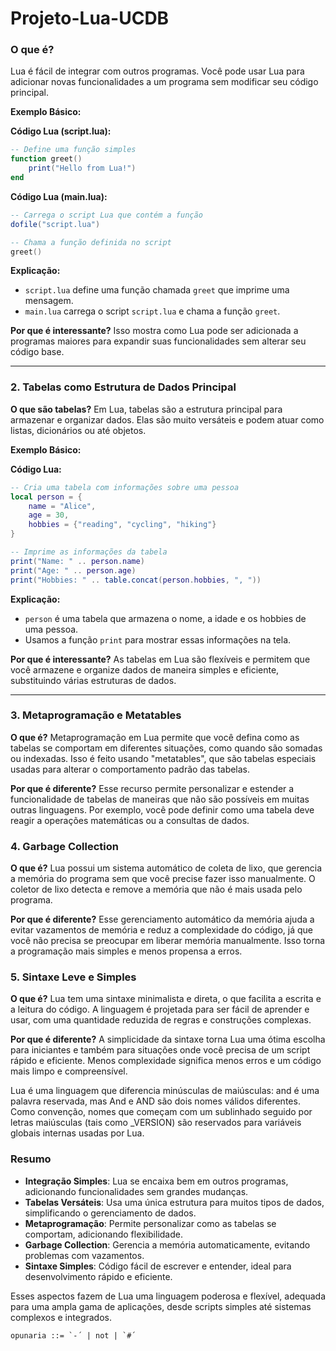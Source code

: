 # Projeto-Lua-UCDB
### O que é?

Lua é fácil de integrar com outros programas. Você pode usar Lua para adicionar novas funcionalidades a um programa sem modificar seu código principal.

**Exemplo Básico:**

**Código Lua (script.lua):**

```lua
-- Define uma função simples
function greet()
    print("Hello from Lua!")
end
```

**Código Lua (main.lua):**

```lua
-- Carrega o script Lua que contém a função
dofile("script.lua")

-- Chama a função definida no script
greet()
```

**Explicação:**
- `script.lua` define uma função chamada `greet` que imprime uma mensagem.
- `main.lua` carrega o script `script.lua` e chama a função `greet`.

**Por que é interessante?**
Isso mostra como Lua pode ser adicionada a programas maiores para expandir suas funcionalidades sem alterar seu código base.

---

### 2. **Tabelas como Estrutura de Dados Principal**

**O que são tabelas?**
Em Lua, tabelas são a estrutura principal para armazenar e organizar dados. Elas são muito versáteis e podem atuar como listas, dicionários ou até objetos.

**Exemplo Básico:**

**Código Lua:**

```lua
-- Cria uma tabela com informações sobre uma pessoa
local person = {
    name = "Alice",
    age = 30,
    hobbies = {"reading", "cycling", "hiking"}
}

-- Imprime as informações da tabela
print("Name: " .. person.name)
print("Age: " .. person.age)
print("Hobbies: " .. table.concat(person.hobbies, ", "))
```

**Explicação:**
- `person` é uma tabela que armazena o nome, a idade e os hobbies de uma pessoa.
- Usamos a função `print` para mostrar essas informações na tela.

**Por que é interessante?**
As tabelas em Lua são flexíveis e permitem que você armazene e organize dados de maneira simples e eficiente, substituindo várias estruturas de dados.

---

### 3. **Metaprogramação e Metatables**

**O que é?**
Metaprogramação em Lua permite que você defina como as tabelas se comportam em diferentes situações, como quando são somadas ou indexadas. Isso é feito usando "metatables", que são tabelas especiais usadas para alterar o comportamento padrão das tabelas.

**Por que é diferente?**
Esse recurso permite personalizar e estender a funcionalidade de tabelas de maneiras que não são possíveis em muitas outras linguagens. Por exemplo, você pode definir como uma tabela deve reagir a operações matemáticas ou a consultas de dados.

### 4. **Garbage Collection**

**O que é?**
Lua possui um sistema automático de coleta de lixo, que gerencia a memória do programa sem que você precise fazer isso manualmente. O coletor de lixo detecta e remove a memória que não é mais usada pelo programa.

**Por que é diferente?**
Esse gerenciamento automático da memória ajuda a evitar vazamentos de memória e reduz a complexidade do código, já que você não precisa se preocupar em liberar memória manualmente. Isso torna a programação mais simples e menos propensa a erros.

### 5. **Sintaxe Leve e Simples**

**O que é?**
Lua tem uma sintaxe minimalista e direta, o que facilita a escrita e a leitura do código. A linguagem é projetada para ser fácil de aprender e usar, com uma quantidade reduzida de regras e construções complexas.

**Por que é diferente?**
A simplicidade da sintaxe torna Lua uma ótima escolha para iniciantes e também para situações onde você precisa de um script rápido e eficiente. Menos complexidade significa menos erros e um código mais limpo e compreensível.

Lua é uma linguagem que diferencia minúsculas de maiúsculas: and é uma palavra reservada, mas And e AND são dois nomes válidos diferentes. Como convenção, nomes que começam com um sublinhado seguido por letras maiúsculas (tais como _VERSION) são reservados para variáveis globais internas usadas por Lua.

### Resumo

- **Integração Simples**: Lua se encaixa bem em outros programas, adicionando funcionalidades sem grandes mudanças.
- **Tabelas Versáteis**: Usa uma única estrutura para muitos tipos de dados, simplificando o gerenciamento de dados.
- **Metaprogramação**: Permite personalizar como as tabelas se comportam, adicionando flexibilidade.
- **Garbage Collection**: Gerencia a memória automaticamente, evitando problemas com vazamentos.
- **Sintaxe Simples**: Código fácil de escrever e entender, ideal para desenvolvimento rápido e eficiente.

Esses aspectos fazem de Lua uma linguagem poderosa e flexível, adequada para uma ampla gama de aplicações, desde scripts simples até sistemas complexos e integrados.

	opunaria ::= `-´ | not | `#´
